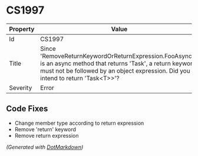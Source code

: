 # CS1997

| Property | Value                                                                                                                                                                                                     |
| -------- | --------------------------------------------------------------------------------------------------------------------------------------------------------------------------------------------------------- |
| Id       | CS1997                                                                                                                                                                                                    |
| Title    | Since 'RemoveReturnKeywordOrReturnExpression\.FooAsync\(\)' is an async method that returns 'Task', a return keyword must not be followed by an object expression\. Did you intend to return 'Task\<T>>'? |
| Severity | Error                                                                                                                                                                                                     |

## Code Fixes

* Change member type according to return expression
* Remove 'return' keyword
* Remove return expression


*\(Generated with [DotMarkdown](http://github.com/JosefPihrt/DotMarkdown)\)*